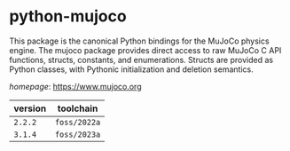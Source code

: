 # python-mujoco

This package is the canonical Python bindings for the MuJoCo physics engine. The mujoco package provides direct access to raw MuJoCo C API functions, structs, constants, and enumerations. Structs are provided as Python classes, with Pythonic initialization and deletion semantics.

*homepage*: <https://www.mujoco.org>

version | toolchain
--------|----------
``2.2.2`` | ``foss/2022a``
``3.1.4`` | ``foss/2023a``
